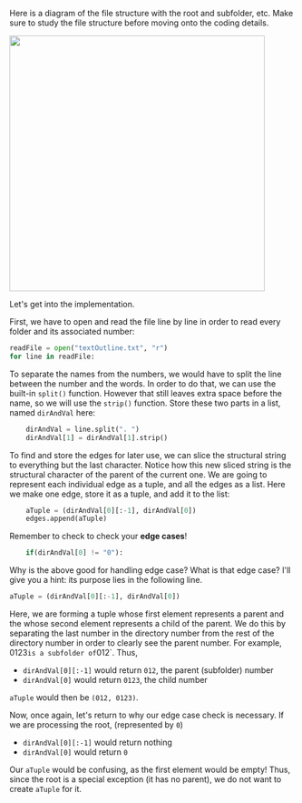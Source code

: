 <!--title={Parsing the File:Finding the Relationships Explained}-->

<!--badges={Python:22,Algorithms:11}-->

<!--concepts={directedGraphs, introToGraphs, useOfGraphs}-->

Here is a diagram of the file structure with the root and subfolder, etc. Make sure to study the file structure before moving onto the coding details.

<img src = "https://i.imgur.com/d96KQDv.jpg" width = "450px"/>

Let's get into the implementation.

First, we have to open and read the file line by line in order to read every folder and its associated number:

```python
readFile = open("textOutline.txt", "r")
for line in readFile:
```

To separate the names from the numbers, we would have to split the line between the number and the words. In order to do that, we can use the built-in `split()` function. However that still leaves extra space before the name, so we will use the `strip()` function. Store these two parts in a list, named `dirAndVal` here:

```python
	dirAndVal = line.split(". ")
	dirAndVal[1] = dirAndVal[1].strip()
```

To find and store the edges for later use, we can slice the structural string to everything but the last character. Notice how this new sliced string is the structural character of the parent of the current one. We are going to represent each individual edge as a tuple, and all the edges as a list. Here we make one edge, store it as a tuple, and add it to the list:

```python
	aTuple = (dirAndVal[0][:-1], dirAndVal[0])
	edges.append(aTuple)
```

Remember to check to check your **edge cases**!

```python
	if(dirAndVal[0] != "0"):
```

Why is the above good for handling edge case? What is that edge case? I'll give you a hint: its purpose lies in the following line.

```python
aTuple = (dirAndVal[0][:-1], dirAndVal[0])
```

Here, we are forming a tuple whose first element represents a parent and the whose second element represents a child of the parent. We do this by separating the last number in the directory number from the rest of the directory number in order to clearly see the parent number. For example, 0123` is a subfolder of `012`. Thus,

* `dirAndVal[0][:-1]` would return `012`, the parent (subfolder) number
* `dirAndVal[0]` would return `0123`, the child number

`aTuple` would then be `(012, 0123)`.

Now, once again, let's return to why our edge case check is necessary. If we are processing the root, (represented by `0`)

* `dirAndVal[0][:-1]` would return nothing
* `dirAndVal[0]` would return `0`

Our `aTuple` would be confusing, as the first element would be empty! Thus, since the root is a special exception (it has no parent), we do not want to create `aTuple` for it.